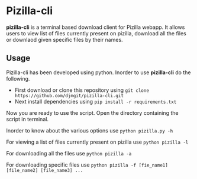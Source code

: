 # Pizilla-cli

**pizilla-cli** is a terminal based download client for Pizilla webapp.
It allows users to view list of files currently present on pizilla, download
all the files or downlaod given specific files by their names.

## Usage

Pizilla-cli has been developed using python.
Inorder to use **pizilla-cli** do the following.

* First download or clone this repository using ```git clone https://github.com/djmgit/pizilla-cli.git```
* Next install dependencies using ```pip install -r requirements.txt```

Now you are ready to use the script. Open the directory containing the script in terminal.

Inorder to know about the various options use ```python pizilla.py -h```

For viewing a list of files currently present on pizilla use ```python pizilla -l```

For downloading all the files use ```python pizilla -a```

For downloading specific files use ```python pizilla -f [fie_name1] [file_name2] [file_name3] ...```
